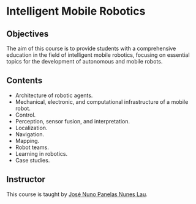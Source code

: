 # Intelligent Mobile Robotics

## Objectives

The aim of this course is to provide students with a comprehensive education in the field of intelligent mobile robotics, focusing on essential topics for the development of autonomous and mobile robots.

## Contents

- Architecture of robotic agents.
- Mechanical, electronic, and computational infrastructure of a mobile robot.
- Control.
- Perception, sensor fusion, and interpretation.
- Localization.
- Navigation.
- Mapping.
- Robot teams.
- Learning in robotics.
- Case studies.

## Instructor

This course is taught by [José Nuno Panelas Nunes Lau](https://www.ua.pt/pt/p/10312826).


